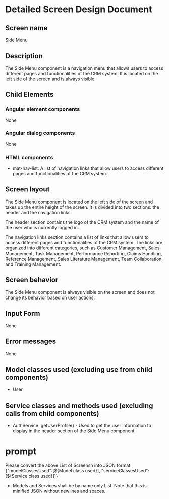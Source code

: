 # Detailed Screen Design Document

## Screen name
Side Menu

## Description
The Side Menu component is a navigation menu that allows users to access different pages and functionalities of the CRM system. It is located on the left side of the screen and is always visible.

## Child Elements
### Angular element components
None

### Angular dialog components
None

### HTML components
- mat-nav-list: A list of navigation links that allow users to access different pages and functionalities of the CRM system.

## Screen layout
The Side Menu component is located on the left side of the screen and takes up the entire height of the screen. It is divided into two sections: the header and the navigation links.

The header section contains the logo of the CRM system and the name of the user who is currently logged in.

The navigation links section contains a list of links that allow users to access different pages and functionalities of the CRM system. The links are organized into different categories, such as Customer Management, Sales Management, Task Management, Performance Reporting, Claims Handling, Reference Management, Sales Literature Management, Team Collaboration, and Training Management.

## Screen behavior
The Side Menu component is always visible on the screen and does not change its behavior based on user actions.

## Input Form
None

## Error messages
None

## Model classes used (excluding use from child components)
- User

## Service classes and methods used (excluding calls from child components)
- AuthService: getUserProfile() - Used to get the user information to display in the header section of the Side Menu component.

# prompt
Please convert the above List of Screensn into JSON format.
{"modelClassesUsed":[${Model class used}], "serviceClassesUsed":[${Service class used}]]}
* Models and Services shall be by name only List.
Note that this is minified JSON without newlines and spaces.